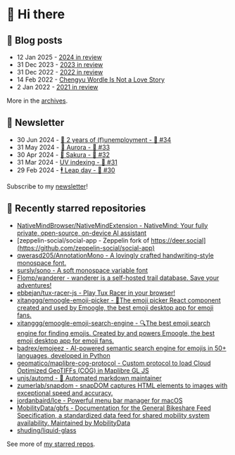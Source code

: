 # 👋 Hi there

## 📝 Blog posts

<!-- feed start -->
- 12 Jan 2025 - [2024 in review](https://cheeaun.com/blog/2025/01/2024-in-review/)
- 31 Dec 2023 - [2023 in review](https://cheeaun.com/blog/2023/12/2023-in-review/)
- 31 Dec 2022 - [2022 in review](https://cheeaun.com/blog/2022/12/2022-in-review/)
- 14 Feb 2022 - [Chengyu Wordle Is Not a Love Story](https://cheeaun.com/blog/2022/02/chengyu-wordle-is-not-a-love-story/)
- 2 Jan 2022 - [2021 in review](https://cheeaun.com/blog/2022/01/2021-in-review/)
<!-- feed end -->

More in the [archives](https://cheeaun.com/blog/archives/).

## 📰 Newsletter

<!-- newsletter start -->
- 30 Jun 2024 - [🎂 2 years of (f)unemployment - 🥫 #34](https://cheeaun.substack.com/p/2-years-of-funemployment-34)
- 31 May 2024 - [🌌 Aurora - 🥫 #33](https://cheeaun.substack.com/p/aurora-33)
- 30 Apr 2024 - [🌸 Sakura - 🥫 #32](https://cheeaun.substack.com/p/sakura-32)
- 31 Mar 2024 - [UV indexing - 🥫 #31](https://cheeaun.substack.com/p/uv-indexing-31)
- 29 Feb 2024 - [🕴️ Leap day - 🥫 #30](https://cheeaun.substack.com/p/leap-day-30)
<!-- newsletter end -->

Subscribe to my [newsletter](https://cheeaun.substack.com/)!

## 🌟 Recently starred repositories

<!-- starred repos start -->
- [NativeMindBrowser/NativeMindExtension - NativeMind: Your fully private, open-source, on-device AI assistant](https://github.com/NativeMindBrowser/NativeMindExtension)
- [zeppelin-social/social-app - Zeppelin fork of https://deer.social](https://github.com/zeppelin-social/social-app)
- [qwerasd205/AnnotationMono - A lovingly crafted handwriting-style monospace font.](https://github.com/qwerasd205/AnnotationMono)
- [sursly/sono - A soft monospace variable font](https://github.com/sursly/sono)
- [Flomp/wanderer - wanderer is a self-hosted trail database. Save your adventures!](https://github.com/Flomp/wanderer)
- [ebbejan/tux-racer-js - Play Tux Racer in your browser!](https://github.com/ebbejan/tux-racer-js)
- [xitanggg/emoogle-emoji-picker - 🐶The emoji picker React component created and used by Emoogle, the best emoji desktop app for emoji fans.](https://github.com/xitanggg/emoogle-emoji-picker)
- [xitanggg/emoogle-emoji-search-engine - 🔍The best emoji search engine for finding emojis. Created by and powers Emoogle, the best emoji desktop app for emoji fans.](https://github.com/xitanggg/emoogle-emoji-search-engine)
- [badrex/emojeez - AI-powered semantic search engine for emojis in 50+ languages, developed in Python](https://github.com/badrex/emojeez)
- [geomatico/maplibre-cog-protocol - Custom protocol to load Cloud Optimized GeoTIFFs (COG) in Maplibre GL JS](https://github.com/geomatico/maplibre-cog-protocol)
- [unjs/automd - 🤖 Automated markdown maintainer](https://github.com/unjs/automd)
- [zumerlab/snapdom - snapDOM captures HTML elements to images with exceptional speed and accuracy.](https://github.com/zumerlab/snapdom)
- [jordanbaird/Ice - Powerful menu bar manager for macOS](https://github.com/jordanbaird/Ice)
- [MobilityData/gbfs - Documentation for the General Bikeshare Feed Specification, a standardized data feed for shared mobility system availability.     Maintained by MobilityData](https://github.com/MobilityData/gbfs)
- [shuding/liquid-glass](https://github.com/shuding/liquid-glass)
<!-- starred repos end -->

See more of [my starred repos](https://github.com/stars/cheeaun/).

